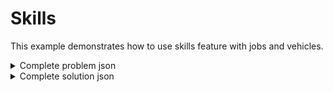 # Skills

This example demonstrates how to use skills feature with jobs and vehicles.


<details>
    <summary>Complete problem json</summary><p>

```json
{{#include ../../../../../examples/json-pragmatic/data/basics/skills.basic.problem.json}}
```

</p></details>

<details>
    <summary>Complete solution json</summary><p>

```json
{{#include ../../../../../examples/json-pragmatic/data/basics/skills.basic.solution.json}}
```

</p></details>
